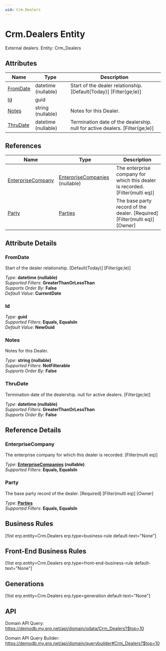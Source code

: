 ```yaml
---
uid: Crm.Dealers
---
```

# Crm.Dealers Entity

External dealers. Entity: Crm_Dealers

## Attributes

| Name | Type | Description |
| ---- | ---- | --- |
| [FromDate](Crm.Dealers.md#fromdate) | datetime (nullable) | Start of the dealer relationship. [Default(Today)] [Filter(ge;le)] 
| [Id](Crm.Dealers.md#id) | guid |  
| [Notes](Crm.Dealers.md#notes) | string (nullable) | Notes for this Dealer. 
| [ThruDate](Crm.Dealers.md#thrudate) | datetime (nullable) | Termination date of the dealership. null for active dealers. [Filter(ge;le)] 

## References

| Name | Type | Description |
| ---- | ---- | --- |
| [EnterpriseCompany](Crm.Dealers.md#enterprisecompany) | [EnterpriseCompanies](General.EnterpriseCompanies.md) (nullable) | The enterprise company for which this dealer is recorded. [Filter(multi eq)] |
| [Party](Crm.Dealers.md#party) | [Parties](General.Contacts.Parties.md) | The base party record of the dealer. [Required] [Filter(multi eq)] [Owner] |


## Attribute Details

### FromDate

Start of the dealer relationship. [Default(Today)] [Filter(ge;le)]

_Type_: **datetime (nullable)**  
_Supported Filters_: **GreaterThanOrLessThan**  
_Supports Order By_: **False**  
_Default Value_: **CurrentDate**  

### Id

_Type_: **guid**  
_Supported Filters_: **Equals, EqualsIn**  
_Default Value_: **NewGuid**  

### Notes

Notes for this Dealer.

_Type_: **string (nullable)**  
_Supported Filters_: **NotFilterable**  
_Supports Order By_: **False**  

### ThruDate

Termination date of the dealership. null for active dealers. [Filter(ge;le)]

_Type_: **datetime (nullable)**  
_Supported Filters_: **GreaterThanOrLessThan**  
_Supports Order By_: **False**  


## Reference Details

### EnterpriseCompany

The enterprise company for which this dealer is recorded. [Filter(multi eq)]

_Type_: **[EnterpriseCompanies](General.EnterpriseCompanies.md) (nullable)**  
_Supported Filters_: **Equals, EqualsIn**  

### Party

The base party record of the dealer. [Required] [Filter(multi eq)] [Owner]

_Type_: **[Parties](General.Contacts.Parties.md)**  
_Supported Filters_: **Equals, EqualsIn**  



## Business Rules

[!list erp.entity=Crm.Dealers erp.type=business-rule default-text="None"]

## Front-End Business Rules

[!list erp.entity=Crm.Dealers erp.type=front-end-business-rule default-text="None"]

## Generations

[!list erp.entity=Crm.Dealers erp.type=generation default-text="None"]

## API

Domain API Query:
<https://demodb.my.erp.net/api/domain/odata/Crm_Dealers?$top=10>

Domain API Query Builder:
<https://demodb.my.erp.net/api/domain/querybuilder#Crm_Dealers?$top=10>

